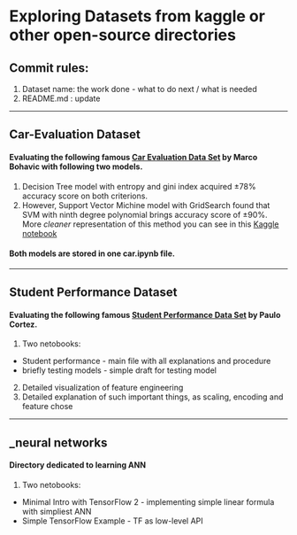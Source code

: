 # Exploring Datasets from kaggle or other open-source directories

## Commit rules:

1. Dataset name: the work done - what to do next / what is needed
2. README.md : update

-----

## Car-Evaluation Dataset

#### Evaluating the following famous [Car Evaluation Data Set](http://archive.ics.uci.edu/ml/datasets/Car+Evaluation) by Marco Bohavic with following two models.

1. Decision Tree model with entropy and gini index acquired ±78% accuracy score on both criterions.
2. However, Support Vector Michine model with GridSearch found that SVM with ninth degree polynomial brings accuracy score of ±90%. More *cleaner* representation of this method you can see in this [Kaggle notebook](https://www.kaggle.com/sachsene/car-evaluation-with-svm-and-gridsearch)

#### Both models are stored in one car.ipynb file.

---

## Student Performance Dataset

#### Evaluating the following famous [Student Performance Data Set](http://archive.ics.uci.edu/ml/datasets/Student+Performance) by Paulo Cortez.

1. Two netobooks:
  - Student performance - main file with all explanations and procedure
  - briefly testing models - simple draft for testing model
2. Detailed visualization of feature engineering
3. Detailed explanation of such important things, as scaling, encoding and feature chose

---

## _neural networks

#### Directory dedicated to learning ANN

1. Two netobooks:
  - Minimal Intro with TensorFlow 2 - implementing simple linear formula with simpliest ANN
  - Simple TensorFlow Example - TF as low-level API